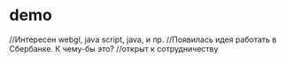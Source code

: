 # demo
//Интересен webgl, java script, java, и пр.
//Появилась идея работать в Сбербанке. К чему-бы это?
//открыт к сотрудничеству
